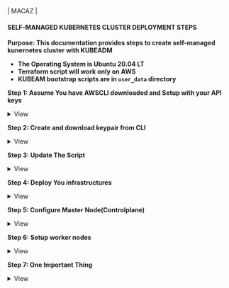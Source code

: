 | MACAZ |
#### SELF-MANAGED KUBERNETES CLUSTER DEPLOYMENT STEPS

**Purpose: This documentation provides steps to create self-managed kunernetes cluster with KUBEADM**
- **The Operating System is Ubuntu 20.04 LT**
- **Terraform script will work only on AWS**
- **KUBEAM bootstrap scripts are in `user_data` directory**

**Step 1: Assume You have AWSCLI downloaded and Setup with your API keys**
<details><summary>View</summary>
<p>
That was easy!
</p>
</details>

**Step 2: Create and download keypair from CLI**
<details><summary>View</summary>
<p>

 **For Windows Users**
- Open `Windows Powershell` as Administrator, run 
 ```bash
aws ec2 create-key-pair --region us-xxxx-2 --key-name mykeypair --query 'KeyMaterial' --output text | out-file -encoding ascii -filepath ~/Desktop/mykeypair.pem 
 ```
 - Move to directory where you saved your keypair(`mykeypair.pem`) and run 
 
 ```
 chmod 400 mykeypair.pem
```
Note!
> Your keypair must be created in the same region you intend to create your cluster.
> You must reference the keypair on your deployment script to enable you SSH to nodes

 **For MacOS users**

 ```bash
aws ec2 create-key-pair --key-name myKeypair --query 'KeyMaterial' --output text > mykeypair.pem
 ```

</p>
</details>

**Step 3: Update The Script**
<details><summary>View</summary>
<p>
  
  - `cd` into `k8s-infrastructure-with-terraform` 
  - Update `backend.tf` with an existing `S3` bucket. 
  - If you don't want to save you statefile in any `S3` bucket, comment `backend.tf`.
  - In `terraform.tfvars` update `aws_access_key` with your ***aws_access_key_id*** and `aws_secret_key` with ***aws_secret_access_key***.
  - In `variables.tf.
    - on `line 12`, update the region.
    - on `line 25`, update `ami-042e8287309f5df03`. The AMI must be `Ubuntu 20.04` and must be in the region you intend to create your nodes.

</p>
</details>

**Step 4: Deploy You infrastructures**
<details><summary>View</summary>
<p>

- Open terminal in `k8s-infrastructure-with-terraform` directory and type,

```bash
terraform init # copy and paste individually and wait for one to complete before the other
terraform fmt
terraform validate
terraform plan
terraform apply --auto-approve
```
- Once the infrastructures are successfully deployed, you will see public ip addresses(output) for master and worker nodes. They will look like this:

```bash
Master_pub_ip = "3.80.6.140"
worker01_pub_ip = "3.227.251.158"
worker02_pub_ip = "3.236.16.182"
```
</p>
</details>

**Step 5: Configure Master Node(Controlplane)**
<details><summary>View</summary>
<p>

- SSH into master node 

```bash 
ssh -i ~/path/mykeypair.pem ubuntu@3.80.6.140
```

- Onces your have SSH into master node, run.
  
```bash
sudo mkdir -p $HOME/.kube
sudo cp -i /etc/kubernetes/admin.conf $HOME/.kube/config
sudo chown $(id -u):$(id -g) $HOME/.kube/config
```

- Deploy CNI, [calico network interface](https://projectcalico.docs.tigera.io/getting-started/kubernetes/installation/config-options) by running
 
 ```bash
 kubectl apply -f https://docs.projectcalico.org/manifests/calico.yaml 
 ```
- Create join token.
  
  ```bash
  sudo kubeadm token create  --print-join-command
  ```
  - You shoud see something like this
  
  ```
  kubeadm join 172.16.0.197:6443 --token nj5zpr.7nedjnucg1dhe6ox --discovery-token-ca-cert-hash sha256:7f876317b4e0c523222765895e4447cd88ca117deb40065b9a6d220b14d2fd7f
  ```
  - Save the join Token
</p>
</details>

**Step 6: Setup worker nodes**
<details><summary>View</summary>
<p>

-  SSH into worker01  

```bash 
ssh -i ~/path/mykeypair.pem ubuntu@3.227.251.158
```
- Add note01 to the cluster by typing:

```bash
 sudo kubeadm join 172.16.0.197:6443 --token nj5zpr.7nedjnucg1dhe6ox --discovery-token-ca-cert-hash sha256:7f876317b4e0c523222765895e4447cd88ca117deb40065b9a6d220b14d2fd7f
```
-  SSH into worker02

```bash 
ssh -i ~/path/mykeypair.pem ubuntu@3.236.16.182
```
- Add note01 to the cluster by typing:

```bash
 sudo kubeadm join 172.16.0.197:6443 --token nj5zpr.7nedjnucg1dhe6ox --discovery-token-ca-cert-hash sha256:7f876317b4e0c523222765895e4447cd88ca117deb40065b9a6d220b14d2fd7f
```
- Close SSH connection on worker nodes 
- Head back to master node and type

```bash
kubectl get node -o wide
kubectl get pod -A
```
</p>
</details>

**Step 7: One Important Thing**
<details><summary>View</summary>
<p>

- Remember NOT to push your `keys` to GitHub repo 
</p>
</details>
  

